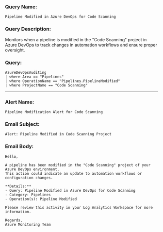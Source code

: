 ### Query Name:  
`Pipeline Modified in Azure DevOps for Code Scanning`

### Query Description:  
Monitors when a pipeline is modified in the "Code Scanning" project in Azure DevOps to track changes in automation workflows and ensure proper oversight.

### Query:  
```kql
AzureDevOpsAuditing
| where Area == "Pipelines"
| where OperationName == "Pipelines.PipelineModified"
| where ProjectName == "Code Scanning"
```

---

### Alert Name:  
`Pipeline Modification Alert for Code Scanning`

### Email Subject:  
`Alert: Pipeline Modified in Code Scanning Project`

### Email Body:  
```
Hello,

A pipeline has been modified in the "Code Scanning" project of your Azure DevOps environment.  
This action could indicate an update to automation workflows or configuration changes.

**Details:**  
- Query: Pipeline Modified in Azure DevOps for Code Scanning  
- Category: Pipelines  
- Operation(s): Pipeline Modified

Please review this activity in your Log Analytics Workspace for more information.

Regards,  
Azure Monitoring Team
```
